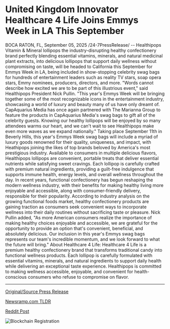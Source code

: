# United Kingdom Innovator Healthcare 4 Life Joins Emmys Week in LA This September

BOCA RATON, FL, September 05, 2025 /24-7PressRelease/ -- Healthipops Vitamin & Mineral lollipops the industry-disrupting healthy confectionery brand perfectly blending essential vitamins, minerals, and natural medicinal plant extracts, into delicious lollipops that support daily wellness without compromising on taste, will be headed to California this September for Emmys Week in LA, being included in show-stopping celebrity swag bags for hundreds of entertainment leaders such as reality TV stars, soap opera stars, Emmy nominees, producers, directors, and more.  "Words cannot describe how excited we are to be part of this illustrious event," said Healthipops President Nick Pullin. "This year's Emmys Week will be bringing together some of the most recognizable icons in the entertainment industry, showcasing a world of luxury and beauty many of us have only dreamt of. CapAquarius Media has once again partnered with The Marianna Group to feature the products in CapAquarius Media's swag bags to gift all of the celebrity guests. Knowing our healthy lollipops will be enjoyed by so many attendees warms our heart, and we can't wait to see Healthipops make even more waves as we expand nationally."  Taking place September 11th in Beverly Hills, this year's Emmys Week swag bags will include a myriad of luxury goods renowned for their quality, uniqueness, and impact, with Heathipops joining the likes of top brands beloved by America's most prestigious industry. Available to consumers in multiple delicious flavors, Healthipops lollipops are convenient, portable treats that deliver essential nutrients while satisfying sweet cravings. Each lollipop is carefully crafted with premium natural ingredients, providing a guilt-free indulgence that supports immune health, energy levels, and overall wellness throughout the day.   In recent years, functional confectionery has begun reshaping the modern wellness industry, with their benefits for making healthy living more enjoyable and accessible, along with consumer-friendly delivery, responsible for their popularity. According to industry analysis on the growing functional foods market, healthy confectionery products are gaining traction as consumers seek convenient ways to incorporate wellness into their daily routines without sacrificing taste or pleasure.  Nick Pullin added, "As more American consumers realize the importance of making healthy choices enjoyable and accessible, we are grateful for the opportunity to provide an option that's convenient, beneficial, and absolutely delicious. Our inclusion in this year's Emmys swag bags represents our team's incredible momentum, and we look forward to what the future will bring."  About Healthcare 4 Life: Healthcare 4 Life is a premium healthy confectionery brand that transforms traditional candy into functional wellness products. Each lollipop is carefully formulated with essential vitamins, minerals, and natural ingredients to support daily health while delivering an exceptional taste experience. Healthipops is committed to making wellness accessible, enjoyable, and convenient for health-conscious consumers who refuse to compromise on flavor. 

---

[Original/Source Press Release](https://www.24-7pressrelease.com/press-release/526454/united-kingdom-innovator-healthcare-4-life-joins-emmys-week-in-la-this-september)
                    

[Newsramp.com TLDR](https://newsramp.com/curated-news/healthipops-vitamin-lollipops-headed-to-emmy-celebrity-swag-bags/e1a653b27ad6ac432ed0b4c0235c965e) 

 



[Reddit Post](https://www.reddit.com/r/Lifestyle_Culture/comments/1n8ynse/healthipops_vitamin_lollipops_headed_to_emmy/) 



![Blockchain Registration](https://cdn.newsramp.app/24-7PressRelease/qrcode/259/5/pitapicoL5rn.webp)